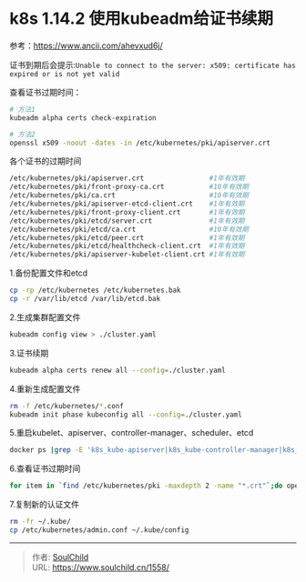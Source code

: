 # k8s 1.14.2 使用kubeadm给证书续期

<!--more-->
参考：https://www.ancii.com/ahevxud6j/

证书到期后会提示:```Unable to connect to the server: x509: certificate has expired or is not yet valid```

查看证书过期时间：
```bash
# 方法1
kubeadm alpha certs check-expiration

# 方法2
openssl x509 -noout -dates -in /etc/kubernetes/pki/apiserver.crt
```

各个证书的过期时间

```bash
/etc/kubernetes/pki/apiserver.crt                #1年有效期
/etc/kubernetes/pki/front-proxy-ca.crt           #10年有效期
/etc/kubernetes/pki/ca.crt                       #10年有效期
/etc/kubernetes/pki/apiserver-etcd-client.crt    #1年有效期
/etc/kubernetes/pki/front-proxy-client.crt       #1年有效期
/etc/kubernetes/pki/etcd/server.crt              #1年有效期
/etc/kubernetes/pki/etcd/ca.crt                  #10年有效期
/etc/kubernetes/pki/etcd/peer.crt                #1年有效期
/etc/kubernetes/pki/etcd/healthcheck-client.crt  #1年有效期
/etc/kubernetes/pki/apiserver-kubelet-client.crt #1年有效期
```

1.备份配置文件和etcd
```bash
cp -rp /etc/kubernetes /etc/kubernetes.bak
cp -r /var/lib/etcd /var/lib/etcd.bak
```

2.生成集群配置文件
```bash
kubeadm config view > ./cluster.yaml
```

3.证书续期
```bash
kubeadm alpha certs renew all --config=./cluster.yaml
```

4.重新生成配置文件
```bash
rm -f /etc/kubernetes/*.conf
kubeadm init phase kubeconfig all --config=./cluster.yaml
```

5.重启kubelet、apiserver、controller-manager、scheduler、etcd
```bash
docker ps |grep -E 'k8s_kube-apiserver|k8s_kube-controller-manager|k8s_kube-scheduler|k8s_etcd_etcd' | awk -F ' ' '{print $1}' |xargs docker restart
```

6.查看证书过期时间
```bash
for item in `find /etc/kubernetes/pki -maxdepth 2 -name "*.crt"`;do openssl x509 -in $item -text -noout| grep Not;echo ======================$item===============;done
```

7.复制新的认证文件
```bash
rm -fr ~/.kube/
cp /etc/kubernetes/admin.conf ~/.kube/config
```


---

> 作者: [SoulChild](https://www.soulchild.cn)  
> URL: https://www.soulchild.cn/1558/  

